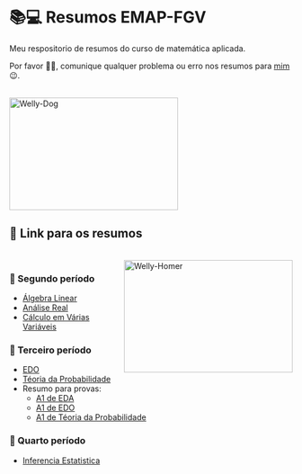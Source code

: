 <!-- <div style="display: inline_block"><br>
  <img align="right" alt="Welly-Yodinha" height="200" width="300" src="https://media.giphy.com/media/YFFGUPTPTRqIhwepA4/giphy.gif?cid=ecf05e47z7ju22xylp0rbziar6ty3n1e81kbokf4mz2rhp0l&rid=giphy.gif&ct=g">
</div> -->

# 📚💻 Resumos EMAP-FGV
Meu respositorio de resumos do curso de matemática aplicada.

Por favor 🕵️‍♂️, comunique qualquer problema ou erro nos resumos para [mim](https://github.com/wellington36) 😉.

<div style="display: inline_block"><br>
  <img alt="Welly-Dog" height="200" width="300" src="https://media.giphy.com/media/YFFGUPTPTRqIhwepA4/giphy.gif?cid=ecf05e47z7ju22xylp0rbziar6ty3n1e81kbokf4mz2rhp0l&rid=giphy.gif&ct=g">
</div>

## 🔗 Link para os resumos

<div style="display: inline_block"><br>
  <img align="right" alt="Welly-Homer" height="200" width="300" src="https://media.giphy.com/media/IPbS5R4fSUl5S/giphy.gif?cid=ecf05e47sfsfvr5retcjqimh3dp0m69r3x6s1rmoavg147i8&rid=giphy.gif&ct=g">
</div>

### 📗 Segundo período
  - [Álgebra Linear](https://github.com/wellington36/Resumos_EMAP-FGV/blob/main/2%20periodo/AlgLin.pdf)
  - [Análise Real](https://github.com/wellington36/Resumos_EMAP-FGV/blob/main/2%20periodo/Analise.pdf)
  - [Cálculo em Várias Variáveis](https://github.com/wellington36/Resumos_EMAP-FGV/blob/main/2%20periodo/CalculusII.pdf)

### 📘 Terceiro período
  - [EDO](https://github.com/wellington36/Resumos_EMAP-FGV/blob/main/2%20periodo/CalculusII.pdf)
  - [Téoria da Probabilidade](https://github.com/wellington36/Resumos_EMAP-FGV/blob/main/3%20periodo/Teoria_da_Probabilidade.pdf)
  - Resumo para provas:
      - [A1 de EDA](https://github.com/wellington36/Resumos_EMAP-FGV/blob/main/3%20periodo/resumos_de_provas/Resumo_A1_EDA.pdf)
      - [A1 de EDO](https://github.com/wellington36/Resumos_EMAP-FGV/blob/main/3%20periodo/resumos_de_provas/Resumo_A1_EDO.pdf)
      - [A1 de Téoria da Probabilidade](https://github.com/wellington36/Resumos_EMAP-FGV/blob/main/3%20periodo/resumos_de_provas/Resumo_A1_Prob.pdf)

### 📙 Quarto período
  - [Inferencia Estatistica](https://github.com/wellington36/Resumos_EMAP-FGV/blob/main/4%20periodo/Abstract_of_Titica.pdf)
